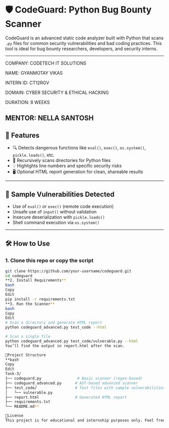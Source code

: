 # **🛡️ CodeGuard: Python Bug Bounty Scanner**

CodeGuard is an advanced static code analyzer built with Python that scans `.py` files for common security vulnerabilities and bad coding practices. This tool is ideal for bug bounty researchers, developers, and security interns.

---
COMPANY: CODETECH IT SOLUTIONS

NAME: GYANMOTAY VIKAS

INTERN ID: CT12RGV

DOMAIN: CYBER SECURITY & ETHICAL HACKING

DURATION: 8 WEEKS

MENTOR: NELLA SANTOSH
---
## **🚀 Features**

- 🔍 Detects dangerous functions like `eval()`, `exec()`, `os.system()`, `pickle.loads()`, etc.
- 📁 Recursively scans directories for Python files
- 💡 Highlights line numbers and specific security risks
- 🖥️ Optional HTML report generation for clean, shareable results

---

## **🧪 Sample Vulnerabilities Detected**

- Use of `eval()` or `exec()` (remote code execution)
- Unsafe use of `input()` without validation
- Insecure deserialization with `pickle.loads()`
- Shell command execution via `os.system()`

---

## **🛠️ How to Use**

### 1. Clone this repo or copy the script

```bash
git clone https://github.com/your-username/codeguard.git
cd codeguard
**2. Install Requirements**
bash
Copy
Edit
pip install -r requirements.txt
**3. Run the Scanner**
bash
Copy
Edit
# Scan a directory and generate HTML report
python codeguard_advanced.py test_code --html

# Scan a single file
python codeguard_advanced.py test_code/vulnerable.py --html
You’ll find the output in report.html after the scan.

📂Project Structure
**bash
Copy
Edit
Task-3/
├── codeguard.py                # Basic scanner (regex-based)
├── codeguard_advanced.py      # AST-based advanced scanner
├── test_code/                 # Test files with sample vulnerabilities
│   └── vulnerable.py
├── report.html                # Generated HTML report
├── requirements.txt
└── README.md**

📄License
This project is for educational and internship purposes only. Feel free to expand it, credit appreciated.

